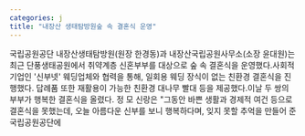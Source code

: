 ```yaml
---
categories: j
title: "내장산 생태탐방원숲 속 결혼식 운영"
---
```

국립공원공단 내장산생태탐방원(원장 한경동)과 내장산국립공원사무소(소장 윤대원)는 최근 단풍생태공원에서 취약계층 신혼부부를 대상으로 숲 속 결혼식을 운영했다.사회적 기업인 &#39;신부넷&#39; 웨딩업체와 협력을 통해, 일회용 웨딩 장식이 없는 친환경 결혼식을 진행했다. 답례품 또한 재활용이 가능한 친환경 대나무 빨대 등을 제공했다.이날 두 쌍의 부부가 행복한 결혼식을 올렸다. 정 모 신랑은 "그동안 바쁜 생활과 경제적 여건 등으로 결혼식을 못했는데, 오늘 아름다운 신부를 보니 행복하다며, 잊지 못할 추억을 만들어 준 국립공원공단에